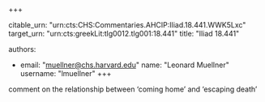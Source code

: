 +++


citable_urn: "urn:cts:CHS:Commentaries.AHCIP:Iliad.18.441.WWK5Lxc"
target_urn: "urn:cts:greekLit:tlg0012.tlg001:18.441"
title: "Iliad 18.441"

authors:
- email: "muellner@chs.harvard.edu"
  name: "Leonard Muellner"
  username: "lmuellner"
+++

<p>comment on the relationship between ‘coming home’ and ‘escaping death’</p>